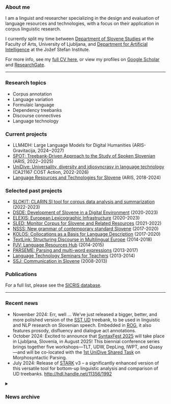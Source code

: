### About me
I am a linguist and researcher specializing in the design and evaluation of language resources and technologies, with a focus on their application in corpus linguistic research.

I currently split my time between [Department of Slovene Studies](https://slov.ff.uni-lj.si/en) at the Faculty of Arts, University of Ljubljana, and [Department for Artificial Intelligence](https://ailab.ijs.si/) at the Jožef Stefan Institute.

For more info, see my <a href="https://kajad.github.io/pdf/cv_kd_en_092021.pdf" target="_blank">full CV here</a>, or view my profiles on [Google Scholar](https://scholar.google.com/citations?user=KWq-H4AAAAAJ&hl=en) and [ResearchGate](https://www.researchgate.net/profile/Kaja-Dobrovoljc).

---
### Research topics
- Corpus annotation
- Language variation
- Formulaic language
- Dependency treebanks
- Discourse connectives
- Language technology

### Current projects
- LLM4DH: Large Language Models for Digital Humanities (ARIS-Gravitacija, 2024‒2027)
- [SPOT: Treebank-Driven Approach to the Study of Spoken Slovenian](https://spot.ff.uni-lj.si/en) (ARIS, 2022‒2025)
- [UniDive: Universality, diversity and idiosyncrasy in language technology](https://www.cost.eu/actions/CA21167/) (CA21167 COST Action, 2022-2026)
- [Language Resources and Technologies for Slovene](https://cris.cobiss.net/ecris/si/en/project/17683) (ARIS, 2018-2024)

### Selected past projects
- [SLOKIT: CLARIN.SI tool for corpus data analysis and summarization](https://slokit.ijs.si/) (2022-2023)
- [DSDE: Development of Slovene in a Digital Environment](https://slovenscina.eu/en) (2020-2023)
- [ELEXIS: European Lexicographic Infrastructure](https://elex.is/) (2020-2023)
- [SLED: Monitor Corpus for Slovene and Related Resources](http://sled.ijs.si/) (2021-2022)
- [NSSS: New grammar of contemporary standard Slovene](https://slovnica.ijs.si/?lang=en) (2017-2020)
- [KOLOS: Collocations as a Basis for Language Description](https://www.cjvt.si/kolos/en/) (2017-2020)
- [TextLink: Structuring Discourse in Multilingual Europe](http://www.textlink.ii.metu.edu.tr/) (2014-2018)
- [PJV: Language Resources Hub](https://viri.trojina.si/) (2014-2015)
- [PARSEME: Parsing and multi-word expressions](https://typo.uni-konstanz.de/parseme/) (2013-2017)
- [Language Technology Seminars for Teachers](http://ucitelji.sdjt.si/) (2013-2014)
- [SSJ: Communication in Slovene](http://eng.slovenscina.eu/) (2008-2013)


### Publications

For a full list, please see the [SICRIS database](https://bib.cobiss.net/bibliographies/si/webBiblio/bib201_20220608_100848_36491.html).

---
### Recent news


- November 2024: Err, well ... We’ve just released a bigger, better, and more polished version of the [SST UD](https://github.com/UniversalDependencies/UD_Slovenian-SST) treebank, to be used in linguistic and NLP research on Slovenian speech. Embedded in [ROG](http://hdl.handle.net/11356/1992), it also features prosody, disfluency and dialogue act annotations.
- October 2024: Excited to announce that [SyntaxFest 2025](https://syntaxfest.github.io/syntaxfest25/) will take place in Ljubljana, Slovenia, in August 2025! This biennial conference series brings together five workshops—TLT, UDW, DepLing, IWPT, and Quasy—and will be co-located with the [1st UniDive Shared Task](https://unidive.lisn.upsaclay.fr/doku.php?id=other-events:msp) on Morphosyntactic Parsing.
- July 2024: Release of [STARK](https://github.com/clarinsi/STARK) v3 – a significantly enhanced version of this versatile tool for bottom-up linguistic analysis and comparison of UD treebanks. 
http://hdl.handle.net/11356/1992

<details>
<summary><h3>News archive</h3></summary>
 
<li>October 2023: Honoured to give an invited talk on 'Cross-lingually Harmonized Approaches to Spoken Data Annotation' at <a href="https://www.spelll.org/SPELLL2023/index.html">SPELLL 2023</a>.</li>
<li>July 2023: Join us at <a href="https://2023.esslli.eu/">ESSLLI 2023</a>, the European Summer School in Logic, Language, and Information, hosted by the University of Ljubljana, where I'll be serving as the Local PC Chair.</li>
<li>October 2022: Very excited to learn that my postdoctoral project proposal '<a href="https://spot.ff.uni-lj.si/en">A Treebank-Driven Approach to the Study of Spoken Slovenian</a>' has been selected for funding.</li>
<li>September 2022: Kick-off meeting of the <a href="https://www.cost.eu/actions/CA21167/">UniDive COST Action</a> on universality, diversity, and idiosyncrasy in language technology. I am honoured to have been elected as a co-leader of the <a href="https://unidive.lisn.upsaclay.fr/doku.php?id=wg1:wg1">WG1 on Corpus Annotation</a>.</li>
<li>May 2022: Looking forward to the <a href="https://lrec2022.lrec-conf.org/en/">LREC 2022</a> in Marseille where I will be presenting a paper on spoken language treebanks (main conference) and a paper on the SSJ treebank extension (<a href="https://cemantix.org/workshops/law/xvi/">LAW</a> workshop).</li>
<li>March 2022: I was invited as a speaker at the <a href="https://www.esfri.eu/esfri-events/esfri-20years-conference?qt-event=1#qt-event">ESFRI 20th anniversary conference</a> to present the <a href="https://www.clarin.eu/">CLARIN</a> infrastructure and its impact on my research work. The presentation was also featured as a <a href="https://www.clarin.eu/impact-stories/open-language-resources-smarter-artificial-intelligence">CLARIN Impact Story</a>.</li>
<li>October 2021: Kick-off meeting for project <a href="http://sled.ijs.si/">SLED: Monitor Corpus for Slovene and Related Language Resources</a>.</li>
<li>July 2021: Launch of the DSDE <a href="https://universaldependencies.org/">Universal Dependencies</a> annotation campaign aiming at 5,000 new manually parsed sentences for Slovenian.</li>
<li>April 2021: I co-organized the <a href="https://gitlab.com/ceramisch/eacl21diversity/-/wikis/EACL-2021-language-diversity-panel-and-games">EACL 2021 Language Diversity Games</a> as part of the Language Diversity Panel and Games event at EACL 2021.</li>
<li>March 2021: I joined the <a href="https://slovenscina.eu/en">Development of Slovene in a Digital Environment</a> project to work on SSJ UD treebank extension, CLASSLA-Stanza pipeline evaluation and GOS spoken corpus concordancer.</li>
 
</details>


